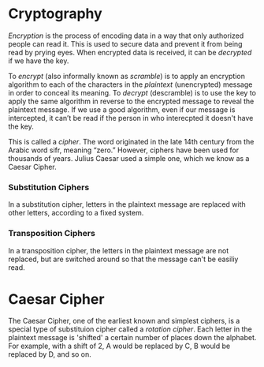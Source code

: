 # Cryptography
*Encryption* is the process of encoding data in a way that only authorized people can read it. This is used to secure data and prevent it from being read by prying eyes. When encrypted data is received, it can be *decrypted* if we have the key.

To *encrypt* (also informally known as *scramble*) is to apply an encryption algorithm to each of the characters in the *plaintext* (unencrypted) message in order to conceal its meaning. To *decrypt* (descramble) is to use the key to apply the same algorithm in reverse to the encrypted message to reveal the plaintext message. If we use a good algorithm, even if our message is intercepted, it can’t be read if the person in who interecpted it doesn't have the key.

This is called a *cipher*. The word originated in the late 14th century from the Arabic word sifr, meaning “zero.”  However, ciphers have been used for thousands of years. Julius Caesar used a simple one, which we know as a Caesar Cipher.

### Substitution Ciphers
In a substitution cipher, letters in the plaintext message are replaced with other letters, according to a fixed system.

### Transposition Ciphers
In a transposition cipher, the letters in the plaintext message are not replaced, but are switched around so that the message can't be easiliy read.
<br>
# Caesar Cipher
The Caesar Cipher, one of the earliest known and simplest ciphers, is a special type of substituion cipher called a *rotation cipher*. Each letter in the plaintext message is 'shifted' a certain number of places down the alphabet. For example, with a shift of 2, A would be replaced by C, B would be replaced by D, and so on.

